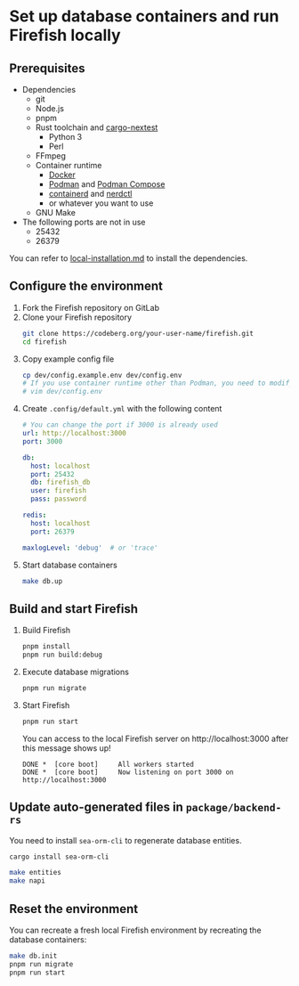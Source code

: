 # Set up database containers and run Firefish locally

## Prerequisites

- Dependencies
  - git
  - Node.js
  - pnpm
  - Rust toolchain and [cargo-nextest](https://nexte.st/)
	- Python 3
	- Perl
  - FFmpeg
  - Container runtime
    - [Docker](https://docs.docker.com/get-docker/)
    - [Podman](https://podman.io/docs/installation) and [Podman Compose](https://github.com/containers/podman-compose)
    - [containerd](https://github.com/containerd/containerd) and [nerdctl](https://github.com/containerd/nerdctl)
    - or whatever you want to use
  - GNU Make
- The following ports are not in use
  - 25432
  - 26379

You can refer to [local-installation.md](./local-installation.md) to install the dependencies.

## Configure the environment

1. Fork the Firefish repository on GitLab
1. Clone your Firefish repository
    ```sh
    git clone https://codeberg.org/your-user-name/firefish.git
    cd firefish
    ```
1. Copy example config file
    ```sh
    cp dev/config.example.env dev/config.env
    # If you use container runtime other than Podman, you need to modify the "COMPOSE" variable
    # vim dev/config.env
    ```
1. Create `.config/default.yml` with the following content
    ```yaml
    # You can change the port if 3000 is already used
    url: http://localhost:3000
    port: 3000

    db:
      host: localhost
      port: 25432
      db: firefish_db
      user: firefish
      pass: password

    redis:
      host: localhost
      port: 26379

    maxlogLevel: 'debug'  # or 'trace'
    ```
1. Start database containers
    ```sh
    make db.up
    ```

## Build and start Firefish

1. Build Firefish
    ```sh
    pnpm install
    pnpm run build:debug
    ```
1. Execute database migrations
    ```sh
    pnpm run migrate
    ```
1. Start Firefish
    ```sh
    pnpm run start
    ```
    You can access to the local Firefish server on http://localhost:3000 after this message shows up!
    ```
    DONE *  [core boot]     All workers started
    DONE *  [core boot]     Now listening on port 3000 on http://localhost:3000
    ```

## Update auto-generated files in `package/backend-rs`

You need to install `sea-orm-cli` to regenerate database entities.

```sh
cargo install sea-orm-cli
```

```sh
make entities
make napi
```

## Reset the environment

You can recreate a fresh local Firefish environment by recreating the database containers:

```sh
make db.init
pnpm run migrate
pnpm run start
```
